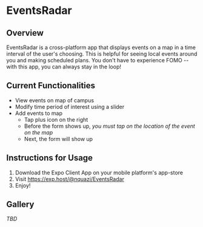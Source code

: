 # EventsRadar
## Overview

EventsRadar is a cross-platform app that displays events on a map in a time
interval of the user's choosing. This is helpful for seeing local events around
you and making scheduled plans. You don't have to experience FOMO -- with this
app, you can always stay in the loop!

## Current Functionalities
+ View events on map of campus
+ Modify time period of interest using a slider
+ Add events to map
    + Tap plus icon on the right
    + Before the form shows up, *you must tap on the location of the event on
      the map*
    + Next, the form will show up

## Instructions for Usage
1. Download the Expo Client App on your mobile platform's app-store
2. Visit https://exp.host/@nquazi/EventsRadar
3. Enjoy!

## Gallery
*TBD*